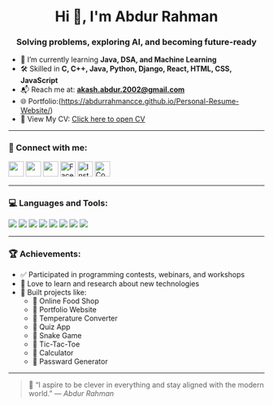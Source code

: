 <h1 align="center">Hi 👋, I'm Abdur Rahman</h1>
<h3 align="center">Solving problems, exploring AI, and becoming future-ready</h3>

- 🌱 I’m currently learning **Java, DSA, and Machine Learning**
- 🛠️ Skilled in **C, C++, Java, Python, Django, React, HTML, CSS, JavaScript**
- 📬 Reach me at: **akash.abdur.2002@gmail.com**
- 🌐 Portfolio:(https://abdurrahmancce.github.io/Personal-Resume-Website/)
- 📄 View My CV: [Click here to open CV](https://drive.google.com/file/d/1P-odZ7D1j4V4GWLnQyQcXNzvRzPSq12b/view?usp=drive_link) 

---

### 📲 Connect with me:
<p align="left">
  <a href="https://www.linkedin.com/in/abdur-rahman-akash-60450b2aa/" target="_blank"><img src="https://img.icons8.com/color/48/linkedin.png" height="30"/></a>
  <a href="https://x.com/Abdurrahman8507" target="_blank"><img src="https://img.icons8.com/color/48/twitterx--v1.png" height="30"/></a>
  <a href="mailto:akash.abdur.2002@gmail.com"><img src="https://img.icons8.com/color/48/gmail-new.png" height="30"/></a>
  <a href="https://www.facebook.com/abdur.rahman.495281" target="_blank"><img src="https://img.icons8.com/color/48/facebook-new.png" height="30" alt="Facebook"/></a>
  <a href="https://www.instagram.com/_rahman_akash91/" target="_blank"><img src="https://img.icons8.com/fluency/48/instagram-new.png" height="30" alt="Instagram"/></a>
  <a href="https://codeforces.com/profile/akash.abdur.2002" target="_blank"><img src="https://img.icons8.com/external-tal-revivo-color-tal-revivo/48/external-codeforces-programming-competitions-and-contests-programming-community-logo-color-tal-revivo.png" height="30" alt="Codeforces"/></a>
</p>

---

### 💻 Languages and Tools:
<p>
  <img src="https://img.icons8.com/color/48/c-programming.png"/>
  <img src="https://img.icons8.com/color/48/java-coffee-cup-logo.png"/>
  <img src="https://img.icons8.com/color/48/html-5--v1.png"/>
  <img src="https://img.icons8.com/color/48/css3.png"/>
  <img src="https://img.icons8.com/color/48/javascript--v1.png"/>
  <img src="https://img.icons8.com/color/48/python--v1.png"/>
  <img src="https://img.icons8.com/fluency/48/visual-studio-code-2019.png"/>
  <img src="https://img.icons8.com/color/48/eclipse.png"/>
</p>

---

### 🏆 Achievements:
- ✅ Participated in programming contests, webinars, and workshops  
- 🧠 Love to learn and research about new technologies  
- 🚀 Built projects like:
  - 🔹 Online Food Shop
  - 🔹 Portfolio Website 
  - 🔹 Temperature Converter
  - 🔹 Quiz App
  - 🔹 Snake Game
  - 🔹 Tic-Tac-Toe 
  - 🔹 Calculator
  - 🔹 Passward Generator

---

> 💬 “I aspire to be clever in everything and stay aligned with the modern world.” — *Abdur Rahman*
